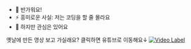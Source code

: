 - 👋 반가워요!
- ⚡ 흥미로운 사실: 저는 코딩을 할 줄 몰라요
- 🎤 하지만 관심은 있어요

옛날에 만든 영상 보고 가실래요?
클릭하면 유튜브로 이동해요↓
[![Video Label](https://i.ytimg.com/vi/uAebrzv8RiY/maxresdefault.jpg)](https://www.youtube.com/watch?v=uAebrzv8RiY)
